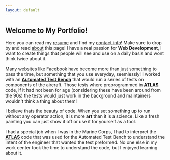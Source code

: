 ```yaml
---
layout: default
---
```


## Welcome to My Portfolio!

Here you can read my [resume][resume] and find my [contact info][contactme]! Make sure to drop by and read [about][about] this page! I have a real passion for **Web Development**, I want to create things that people will see and use on a daily basis and wont think twice about it. 

Many websites like Facebook have become more than just something to pass the time, but something that you use everyday, seemlessly! I worked with an **[Automated Test Bench][rtcass]** that would run a series of tests on components of the aircraft. Those tests where preprogrammed in **[ATLAS][atlas]** code, if it had not been for age (considering these have been around from the 90s) the tests would just work in the background and maintainers wouldn't think a thing about them!

I believe thats the beauty of code. When you set something up to run without any operator action, it is more **art** than it is a science. Like a fresh painting you can just show it off or use it for yourself as a tool.

I had a special job when I was in the Marine Corps, I had to interpret the **[ATLAS][atlas]** code that was used for the Automated Test Bench to understand the intent of the engineer that wanted the test preformed. No one else in my work center took the time to understand the code, but I enjoyed learning about it.


[resume]: resume
[contactme]: contactme
[about]: about
[atlas]: https://en.wikipedia.org/wiki/Abbreviated_Test_Language_for_All_Systems
[rtcass]: http://www.navair.navy.mil/index.cfm?fuseaction=home.display&key=576C1728-0C54-472F-84B3-CA9D40BBF46D